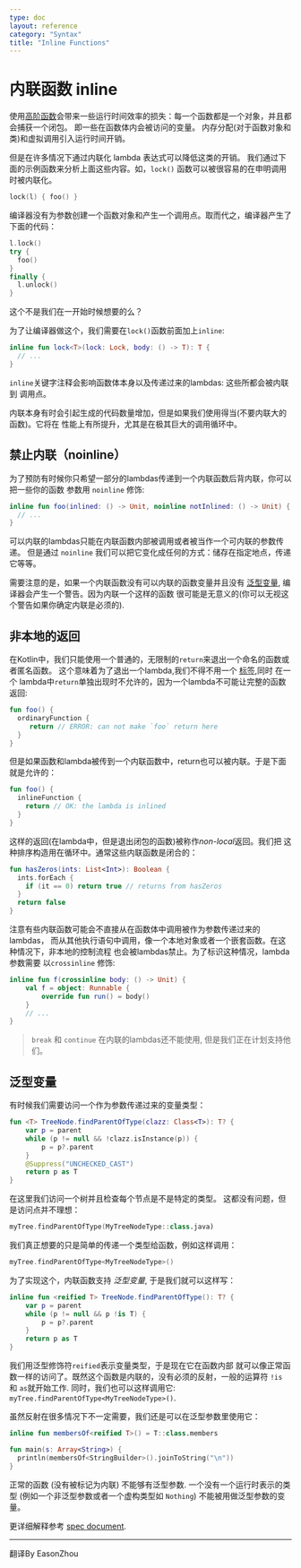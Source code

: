 ```yaml
---
type: doc
layout: reference
category: "Syntax"
title: "Inline Functions"
---
```


# 内联函数 inline

使用[高阶函数](lambdas.html)会带来一些运行时间效率的损失：每一个函数都是一个对象，并且都会捕获一个闭包。
即一些在函数体内会被访问的变量。
内存分配(对于函数对象和类)和虚拟调用引入运行时间开销。

但是在许多情况下通过内联化 lambda 表达式可以降低这类的开销。
我们通过下面的示例函数来分析上面这些内容。如，`lock()` 函数可以被很容易的在申明调用时被内联化。

``` kotlin
lock(l) { foo() }
```

编译器没有为参数创建一个函数对象和产生一个调用点。取而代之，编译器产生了下面的代码：

``` kotlin
l.lock()
try {
  foo()
}
finally {
  l.unlock()
}
```

这个不是我们在一开始时候想要的么？

为了让编译器做这个，我们需要在`lock()`函数前面加上`inline`:

``` kotlin
inline fun lock<T>(lock: Lock, body: () -> T): T {
  // ...
}
```

`inline`关键字注释会影响函数体本身以及传递过来的lambdas: 这些所都会被内联到
调用点。

内联本身有时会引起生成的代码数量增加，但是如果我们使用得当(不要内联大的函数)。它将在
性能上有所提升，尤其是在极其巨大的调用循环中。

## 禁止内联（noinline）

为了预防有时候你只希望一部分的lambdas传递到一个内联函数后背内联，你可以把一些你的函数
参数用 `noinline` 修饰:

``` kotlin
inline fun foo(inlined: () -> Unit, noinline notInlined: () -> Unit) {
  // ...
}
```

可以内联的lambdas只能在内联函数内部被调用或者被当作一个可内联的参数传递。
但是通过 `noinline` 我们可以把它变化成任何的方式：储存在指定地点，传递它等等。

需要注意的是，如果一个内联函数没有可以内联的函数变量并且没有
[泛型变量](#reified-type-parameters), 编译器会产生一个警告。因为内联一个这样的函数
很可能是无意义的(你可以无视这个警告如果你确定内联是必须的).

## 非本地的返回

在Kotlin中，我们只能使用一个普通的，无限制的`return`来退出一个命名的函数或者匿名函数。
这个意味着为了退出一个lambda,我们不得不用一个 [标签](returns.html#return-at-labels),同时 在一个
lambda中`return`单独出现时不允许的，因为一个lambda不可能让完整的函数返回:

``` kotlin
fun foo() {
  ordinaryFunction {
     return // ERROR: can not make `foo` return here
  }
}
```

但是如果函数和lambda被传到一个内联函数中，return也可以被内联。于是下面就是允许的：

``` kotlin
fun foo() {
  inlineFunction {
    return // OK: the lambda is inlined
  }
}
```

这样的返回(在lambda中，但是退出闭包的函数)被称作*non-local*返回。我们把
这种排序构造用在循环中。通常这些内联函数是闭合的：

``` kotlin
fun hasZeros(ints: List<Int>): Boolean {
  ints.forEach {
    if (it == 0) return true // returns from hasZeros
  }
  return false
}
```

注意有些内联函数可能会不直接从在函数体中调用被作为参数传递过来的lambdas，
而从其他执行语句中调用，像一个本地对象或者一个嵌套函数。在这种情况下，非本地的控制流程
也会被lambdas禁止。为了标识这种情况，lambda参数需要
以`crossinline` 修饰:

``` kotlin
inline fun f(crossinline body: () -> Unit) {
    val f = object: Runnable {
        override fun run() = body()
    }
    // ...
}
```


> `break` 和 `continue` 在内联的lambdas还不能使用, 但是我们正在计划支持他们。

## 泛型变量

有时候我们需要访问一个作为参数传递过来的变量类型：

``` kotlin
fun <T> TreeNode.findParentOfType(clazz: Class<T>): T? {
    var p = parent
    while (p != null && !clazz.isInstance(p)) {
        p = p?.parent
    }
    @Suppress("UNCHECKED_CAST")
    return p as T
}
```

在这里我们访问一个树并且检查每个节点是不是特定的类型。
这都没有问题，但是访问点并不理想：

``` kotlin
myTree.findParentOfType(MyTreeNodeType::class.java)
```

我们真正想要的只是简单的传递一个类型给函数，例如这样调用：

``` kotlin
myTree.findParentOfType<MyTreeNodeType>()
```

为了实现这个，内联函数支持 *泛型变量*, 于是我们就可以这样写：

``` kotlin
inline fun <reified T> TreeNode.findParentOfType(): T? {
    var p = parent
    while (p != null && p !is T) {
        p = p?.parent
    }
    return p as T
}
```

我们用泛型修饰符`reified`表示变量类型，于是现在它在函数内部
就可以像正常函数一样的访问了。既然这个函数是内联的，没有必须的反射，一般的运算符 `!is`
和 `as`就开始工作. 同时，我们也可以这样调用它: `myTree.findParentOfType<MyTreeNodeType>()`.

虽然反射在很多情况下不一定需要，我们还是可以在泛型参数里使用它：

``` kotlin
inline fun membersOf<reified T>() = T::class.members

fun main(s: Array<String>) {
  println(membersOf<StringBuilder>().joinToString("\n"))
}
```

正常的函数 (没有被标记为内联) 不能够有泛型参数.
一个没有一个运行时表示的类型 (例如一个非泛型参数或者一个虚构类型如 `Nothing`)
不能被用做泛型参数的变量。

更详细解释参考 [spec document](https://github.com/JetBrains/kotlin/blob/master/spec-docs/reified-type-parameters.md).

---

翻译By EasonZhou
